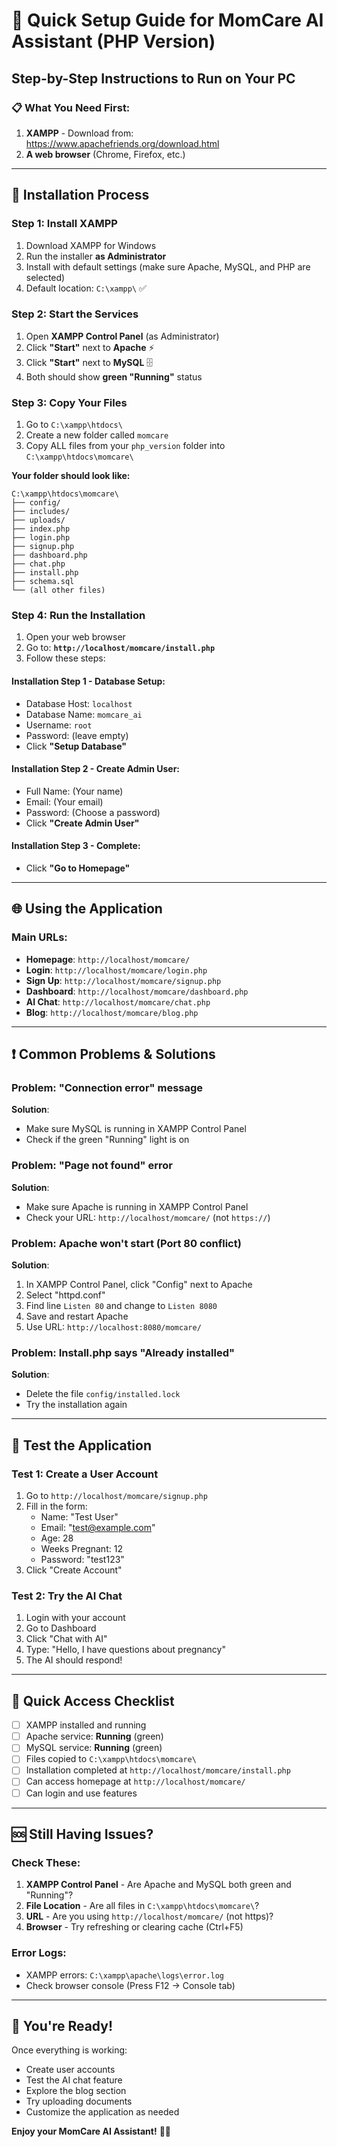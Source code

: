 # 🚀 Quick Setup Guide for MomCare AI Assistant (PHP Version)

## Step-by-Step Instructions to Run on Your PC

### 📋 **What You Need First:**
1. **XAMPP** - Download from: https://www.apachefriends.org/download.html
2. **A web browser** (Chrome, Firefox, etc.)

---

## 🔧 **Installation Process**

### **Step 1: Install XAMPP**
1. Download XAMPP for Windows
2. Run the installer **as Administrator**
3. Install with default settings (make sure Apache, MySQL, and PHP are selected)
4. Default location: `C:\xampp\` ✅

### **Step 2: Start the Services**
1. Open **XAMPP Control Panel** (as Administrator)
2. Click **"Start"** next to **Apache** ⚡
3. Click **"Start"** next to **MySQL** 🗄️
4. Both should show **green "Running"** status

### **Step 3: Copy Your Files**
1. Go to `C:\xampp\htdocs\`
2. Create a new folder called `momcare`
3. Copy ALL files from your `php_version` folder into `C:\xampp\htdocs\momcare\`

**Your folder should look like:**
```
C:\xampp\htdocs\momcare\
├── config/
├── includes/
├── uploads/
├── index.php
├── login.php
├── signup.php
├── dashboard.php
├── chat.php
├── install.php
├── schema.sql
└── (all other files)
```

### **Step 4: Run the Installation**
1. Open your web browser
2. Go to: **`http://localhost/momcare/install.php`**
3. Follow these steps:

#### **Installation Step 1 - Database Setup:**
- Database Host: `localhost`
- Database Name: `momcare_ai`
- Username: `root`
- Password: (leave empty)
- Click **"Setup Database"**

#### **Installation Step 2 - Create Admin User:**
- Full Name: (Your name)
- Email: (Your email)
- Password: (Choose a password)
- Click **"Create Admin User"**

#### **Installation Step 3 - Complete:**
- Click **"Go to Homepage"**

---

## 🌐 **Using the Application**

### **Main URLs:**
- **Homepage**: `http://localhost/momcare/`
- **Login**: `http://localhost/momcare/login.php`
- **Sign Up**: `http://localhost/momcare/signup.php`
- **Dashboard**: `http://localhost/momcare/dashboard.php`
- **AI Chat**: `http://localhost/momcare/chat.php`
- **Blog**: `http://localhost/momcare/blog.php`

---

## ❗ **Common Problems & Solutions**

### **Problem**: "Connection error" message
**Solution**: 
- Make sure MySQL is running in XAMPP Control Panel
- Check if the green "Running" light is on

### **Problem**: "Page not found" error
**Solution**: 
- Make sure Apache is running in XAMPP Control Panel
- Check your URL: `http://localhost/momcare/` (not `https://`)

### **Problem**: Apache won't start (Port 80 conflict)
**Solution**: 
1. In XAMPP Control Panel, click "Config" next to Apache
2. Select "httpd.conf"
3. Find line `Listen 80` and change to `Listen 8080`
4. Save and restart Apache
5. Use URL: `http://localhost:8080/momcare/`

### **Problem**: Install.php says "Already installed"
**Solution**: 
- Delete the file `config/installed.lock`
- Try the installation again

---

## 🧪 **Test the Application**

### **Test 1: Create a User Account**
1. Go to `http://localhost/momcare/signup.php`
2. Fill in the form:
   - Name: "Test User"
   - Email: "test@example.com"
   - Age: 28
   - Weeks Pregnant: 12
   - Password: "test123"
3. Click "Create Account"

### **Test 2: Try the AI Chat**
1. Login with your account
2. Go to Dashboard
3. Click "Chat with AI"
4. Type: "Hello, I have questions about pregnancy"
5. The AI should respond!

---

## 📱 **Quick Access Checklist**

- [ ] XAMPP installed and running
- [ ] Apache service: **Running** (green)
- [ ] MySQL service: **Running** (green)
- [ ] Files copied to `C:\xampp\htdocs\momcare\`
- [ ] Installation completed at `http://localhost/momcare/install.php`
- [ ] Can access homepage at `http://localhost/momcare/`
- [ ] Can login and use features

---

## 🆘 **Still Having Issues?**

### **Check These:**
1. **XAMPP Control Panel** - Are Apache and MySQL both green and "Running"?
2. **File Location** - Are all files in `C:\xampp\htdocs\momcare\`?
3. **URL** - Are you using `http://localhost/momcare/` (not https)?
4. **Browser** - Try refreshing or clearing cache (Ctrl+F5)

### **Error Logs:**
- XAMPP errors: `C:\xampp\apache\logs\error.log`
- Check browser console (Press F12 → Console tab)

---

## 🎉 **You're Ready!**

Once everything is working:
- Create user accounts
- Test the AI chat feature
- Explore the blog section
- Try uploading documents
- Customize the application as needed

**Enjoy your MomCare AI Assistant!** 👶💕
